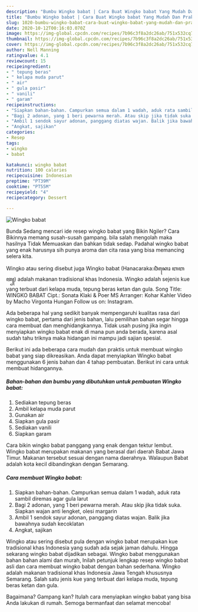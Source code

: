 ```yaml
---
description: "Bumbu Wingko babat | Cara Buat Wingko babat Yang Mudah Dan Praktis"
title: "Bumbu Wingko babat | Cara Buat Wingko babat Yang Mudah Dan Praktis"
slug: 1020-bumbu-wingko-babat-cara-buat-wingko-babat-yang-mudah-dan-praktis
date: 2020-10-12T00:16:03.070Z
image: https://img-global.cpcdn.com/recipes/7b96c3f8a2dc26ab/751x532cq70/wingko-babat-foto-resep-utama.jpg
thumbnail: https://img-global.cpcdn.com/recipes/7b96c3f8a2dc26ab/751x532cq70/wingko-babat-foto-resep-utama.jpg
cover: https://img-global.cpcdn.com/recipes/7b96c3f8a2dc26ab/751x532cq70/wingko-babat-foto-resep-utama.jpg
author: Nell Manning
ratingvalue: 4.1
reviewcount: 15
recipeingredient:
- " tepung beras"
- " kelapa muda parut"
- " air"
- " gula pasir"
- " vanili"
- " garam"
recipeinstructions:
- "Siapkan bahan-bahan. Campurkan semua dalam 1 wadah, aduk rata sambil diremas agar gula larut"
- "Bagi 2 adonan, yang 1 beri pewarna merah. Atau skip jika tidak suka. Siapkan wajan anti lengket, olesi margarin"
- "Ambil 1 sendok sayur adonan, panggang diatas wajan. Balik jika bawahnya sudah kecoklatan"
- "Angkat, sajikan"
categories:
- Resep
tags:
- wingko
- babat

katakunci: wingko babat 
nutrition: 100 calories
recipecuisine: Indonesian
preptime: "PT39M"
cooktime: "PT55M"
recipeyield: "4"
recipecategory: Dessert

---
```



![Wingko babat](https://img-global.cpcdn.com/recipes/7b96c3f8a2dc26ab/751x532cq70/wingko-babat-foto-resep-utama.jpg)

Bunda Sedang mencari ide resep wingko babat yang Bikin Ngiler? Cara Bikinnya memang susah-susah gampang. bila salah mengolah maka hasilnya Tidak Memuaskan dan bahkan tidak sedap. Padahal wingko babat yang enak harusnya sih punya aroma dan cita rasa yang bisa memancing selera kita.

Wingko atau sering disebut juga Wingko babat (Hanacaraka:ꦮꦶꦁꦏꦺꦴ ꦧꦧꦠ꧀) adalah makanan tradisional khas Indonesia. Wingko adalah sejenis kue yang terbuat dari kelapa muda, tepung beras ketan dan gula. Song Title: WINGKO BABAT Cipt.: Sonata Klaki &amp; Poer MS Arranger: Kohar Kahler Video by Macho Virgonta Hungan Follow us on: Instagram.

Ada beberapa hal yang sedikit banyak mempengaruhi kualitas rasa dari wingko babat, pertama dari jenis bahan, lalu pemilihan bahan segar hingga cara membuat dan menghidangkannya. Tidak usah pusing jika ingin menyiapkan wingko babat enak di mana pun anda berada, karena asal sudah tahu triknya maka hidangan ini mampu jadi sajian spesial.


Berikut ini ada beberapa cara mudah dan praktis untuk membuat wingko babat yang siap dikreasikan. Anda dapat menyiapkan Wingko babat menggunakan 6 jenis bahan dan 4 tahap pembuatan. Berikut ini cara untuk membuat hidangannya.

<!--inarticleads1-->

##### Bahan-bahan dan bumbu yang dibutuhkan untuk pembuatan Wingko babat:

1. Sediakan  tepung beras
1. Ambil  kelapa muda parut
1. Gunakan  air
1. Siapkan  gula pasir
1. Sediakan  vanili
1. Siapkan  garam


Cara bikin wingko babat panggang yang enak dengan tektur lembut. Wingko babat merupakan makanan yang berasal dari daerah Babat Jawa Timur. Makanan tersebut sesuai dengan nama daerahnya. Walaupun Babat adalah kota kecil dibandingkan dengan Semarang. 

<!--inarticleads2-->

##### Cara membuat Wingko babat:

1. Siapkan bahan-bahan. Campurkan semua dalam 1 wadah, aduk rata sambil diremas agar gula larut
1. Bagi 2 adonan, yang 1 beri pewarna merah. Atau skip jika tidak suka. Siapkan wajan anti lengket, olesi margarin
1. Ambil 1 sendok sayur adonan, panggang diatas wajan. Balik jika bawahnya sudah kecoklatan
1. Angkat, sajikan


Wingko atau sering disebut pula dengan wingko babat merupakan kue tradisional khas Indonesia yang sudah ada sejak jaman dahulu. Hingga sekarang wingko babat dijadikan sebagai. Wingko babat menggunakan bahan bahan alami dan murah, Inilah petunjuk lengkap resep wingko babat asli dan cara membuat wingko babat dengan bahan sederhana. Wingko adalah makanan tradisional khas Indonesia Jawa Tengah khususnya Semarang. Salah satu jenis kue yang terbuat dari kelapa muda, tepung beras ketan dan gula. 

Bagaimana? Gampang kan? Itulah cara menyiapkan wingko babat yang bisa Anda lakukan di rumah. Semoga bermanfaat dan selamat mencoba!
